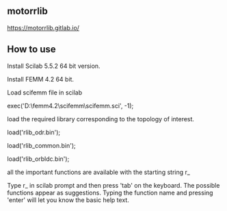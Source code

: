 ## motorrlib
https://motorrlib.gitlab.io/

## How to use

Install Scilab 5.5.2 64 bit version. 

Install FEMM 4.2 64 bit. 


Load scifemm file in scilab

exec('D:\femm4.2\scifemm\scifemm.sci', -1);


load the required library corresponding to the topology of interest.

load('rlib_odr.bin');

load('rlib_common.bin');

load('rlib_orbldc.bin');


all the important functions are available with the starting string r_


Type r_ in scilab prompt and then press 'tab' on the keyboard. The possible functions appear as suggestions. Typing the function name and pressing 'enter' will let you know the basic help text. 



